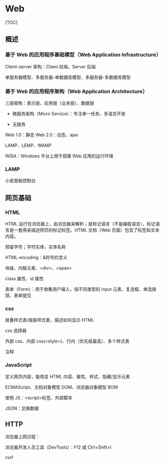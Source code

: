 # Web

[TOC]

## 概述

### 基于 Web 的应用程序基础模型（Web Application Infrastructure）

Client-server 架构：Client 前端，Server 后端

单服务器模型、多服务器-单数据库模型、多服务器-多数据库模型

### 基于 Web 的应用程序架构（Web Application Architecture）

三层架构：表示层、应用层（业务层）、数据层

- 微服务架构（Micro Service）：专注单一任务、多语言开发

- 无服务

Web 1.0：静态
Web 2.0：动态，ajax

LAMP、LEMP、WAMP

WISA：Windows 平台上用于搭建 Web 应用的运行环境

### LAMP

小皮面板控制台

## 网页基础

### HTML

HTML 运行在浏览器上，由浏览器来解析；是标记语言（不是编程语言），标记语言是一套用来描述网页的标记标签。HTML 文档（Web 页面）包含了标签和文本内容。

预留字符；字符实体，实体名称

HTML-encoding：&符号的含义

块级、内联元素、\<div\>、\<span\>

class 属性、id 属性

表单（Form）：用于收集用户输入，指不同类型的 input 元素、复选框、单选按钮、表单提交

### css

层叠样式表/级联样式表，描述如何显示 HTML

css 选择器

外部 css、内部 css(\<style\>)、行内（优先级最高）、多个样式表

注释

### JavaScript

定义网页内容，能改变 HTML 内容、属性、样式、隐藏/显示元素

ECMAScript、文档对象模型 DOM、浏览器对象模型 BOM

使用 JS：\<script\>标签、外部脚本

JSON：交换数据

## HTTP

浏览器上网过程：

浏览器开发人员工具（DevTools）：F12 或 Ctrl+Shift+I

curl




